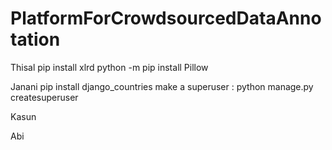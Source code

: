 # PlatformForCrowdsourcedDataAnnotation

Thisal
pip install xlrd
python -m pip install Pillow

Janani
pip install django_countries
make a superuser : python manage.py createsuperuser


Kasun



Abi
